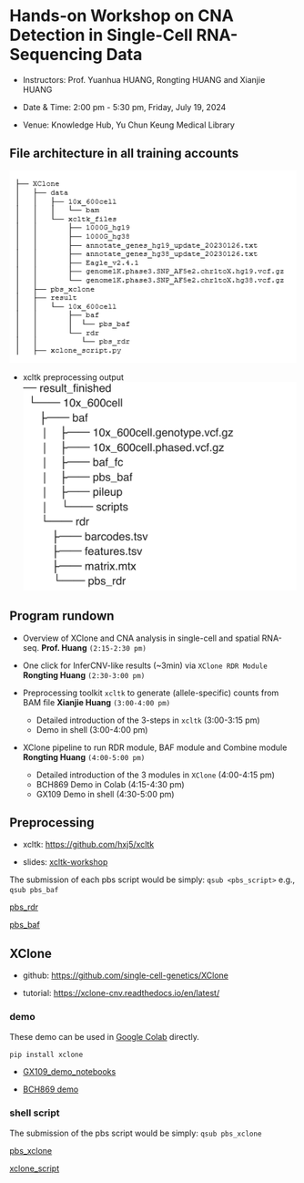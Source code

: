 # Hands-on Workshop on CNA Detection in Single-Cell RNA-Sequencing Data

- Instructors: Prof. Yuanhua HUANG, Rongting HUANG and Xianjie HUANG

- Date & Time: 2:00 pm - 5:30 pm, Friday, July 19, 2024

- Venue: Knowledge Hub, Yu Chun Keung Medical Library


## File architecture in all training accounts

![File architecture](./workshop_structure.png)


- xcltk preprocessing output 
![File architecture](./xcltk_output.png)



## Program rundown

- Overview of XClone and CNA analysis in single-cell and spatial RNA-seq.   **Prof. Huang**  `(2:15-2:30 pm)`

- One click for InferCNV-like results (~3min) via `XClone RDR Module`  **Rongting Huang** `(2:30-3:00 pm)`

- Preprocessing toolkit `xcltk` to generate (allele-specific) counts from BAM file  **Xianjie Huang** `(3:00-4:00 pm)`
    - Detailed introduction of the 3-steps in `xcltk` (3:00-3:15 pm)
    - Demo in shell (3:00-4:00 pm)

- XClone pipeline to run RDR module, BAF module and Combine module **Rongting Huang** `(4:00-5:00 pm)`
    - Detailed introduction of the 3 modules in `XClone` (4:00-4:15 pm)
    - BCH869 Demo in Colab (4:15-4:30 pm)
    - GX109 Demo in shell (4:30-5:00 pm)


## Preprocessing

- xcltk: https://github.com/hxj5/xcltk

- slides: [xcltk-workshop](https://github.com/Rongtingting/xclone-data/blob/main/CPOS_Workshop/xcltk%20-%20workshop.pdf)

The submission of each pbs script would be simply: `qsub <pbs_script>`
e.g., `qsub pbs_baf`

[pbs_rdr](https://github.com/Rongtingting/xclone-data/blob/main/CPOS_Workshop/pbs_rdr)

[pbs_baf](https://github.com/Rongtingting/xclone-data/blob/main/CPOS_Workshop/pbs_baf)

## XClone

- github: https://github.com/single-cell-genetics/XClone

- tutorial: https://xclone-cnv.readthedocs.io/en/latest/



### demo

These demo can be used in [Google Colab](https://colab.google/) directly.

```python
pip install xclone
```


- [GX109_demo_notebooks](https://github.com/Rongtingting/xclone-data/tree/main/demo/GX109_demo_notebooks)

- [BCH869 demo](https://github.com/Rongtingting/xclone-data/blob/main/examples/BCH869_XClone_tutorials.ipynb)



### shell script

The submission of the pbs script would be simply: `qsub pbs_xclone`

[pbs_xclone](https://github.com/Rongtingting/xclone-data/blob/main/CPOS_Workshop/pbs_xclone)

[xclone_script](https://github.com/Rongtingting/xclone-data/blob/main/CPOS_Workshop/xclone_script.py)
